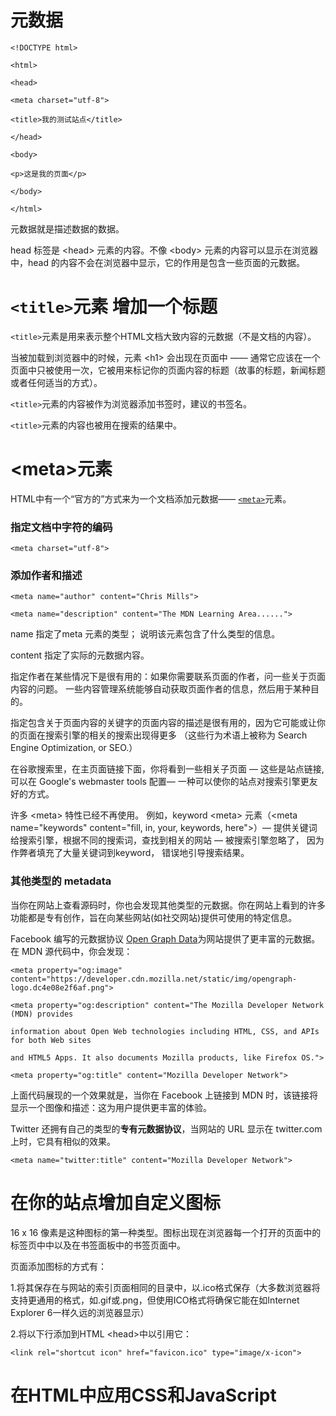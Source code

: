 # 元数据

`<!DOCTYPE html>`

`<html>`

`<head>`

`<meta charset="utf-8">`

`<title>我的测试站点</title>`

`</head>`

`<body>`

`<p>这是我的页面</p>`

`</body>`

`</html>`

元数据就是描述数据的数据。

head 标签是 &lt;head&gt; 元素的内容。不像 &lt;body&gt; 元素的内容可以显示在浏览器中，head 的内容不会在浏览器中显示，它的作用是包含一些页面的元数据。

# `<title>`元素 增加一个标题

`<title>`元素是用来表示整个HTML文档大致内容的元数据（不是文档的内容）。

当被加载到浏览器中的时候，元素 &lt;h1&gt;  会出现在页面中 —— 通常它应该在一个页面中只被使用一次，它被用来标记你的页面内容的标题（故事的标题，新闻标题或者任何适当的方式）。

`<title>`元素的内容被作为浏览器添加书签时，建议的书签名。

`<title>`元素的内容也被用在搜索的结果中。

# &lt;meta&gt;元素 

HTML中有一个“官方的”方式来为一个文档添加元数据—— [`<meta>`](https://developer.mozilla.org/zh-CN/docs/Web/HTML/Element/meta)元素。

### 指定文档中字符的编码

`<meta charset="utf-8">`

### 添加作者和描述

`<meta name="author" content="Chris Mills">`

`<meta name="description" content="The MDN Learning Area......">`

name 指定了meta 元素的类型； 说明该元素包含了什么类型的信息。

content 指定了实际的元数据内容。

指定作者在某些情况下是很有用的：如果你需要联系页面的作者，问一些关于页面内容的问题。 一些内容管理系统能够自动获取页面作者的信息，然后用于某种目的。

指定包含关于页面内容的关键字的页面内容的描述是很有用的，因为它可能或让你的页面在搜索引擎的相关的搜索出现得更多 （这些行为术语上被称为 Search Engine Optimization, or SEO.）

在谷歌搜索里，在主页面链接下面，你将看到一些相关子页面 — 这些是站点链接,可以在 Google's webmaster tools 配置— 一种可以使你的站点对搜索引擎更友好的方式。

许多 &lt;meta&gt; 特性已经不再使用。 例如，keyword &lt;meta&gt; 元素（&lt;meta  name="keywords" content="fill, in, your, keywords, here"&gt;）— 提供关键词给搜索引擎，根据不同的搜索词，查找到相关的网站 — 被搜索引擎忽略了， 因为作弊者填充了大量关键词到keyword， 错误地引导搜索结果。

### 其他类型的 metadata

当你在网站上查看源码时，你也会发现其他类型的元数据。你在网站上看到的许多功能都是专有创作，旨在向某些网站\(如社交网站\)提供可使用的特定信息。

Facebook 编写的元数据协议 [Open Graph Data](http://ogp.me/)为网站提供了更丰富的元数据。在 MDN 源代码中，你会发现：

`<meta property="og:image" content="https://developer.cdn.mozilla.net/static/img/opengraph-logo.dc4e08e2f6af.png">`

`<meta property="og:description" content="The Mozilla Developer Network (MDN) provides`

`information about Open Web technologies including HTML, CSS, and APIs for both Web sites`

`and HTML5 Apps. It also documents Mozilla products, like Firefox OS.">`

`<meta property="og:title" content="Mozilla Developer Network">`

上面代码展现的一个效果就是，当你在 Facebook 上链接到 MDN 时，该链接将显示一个图像和描述：这为用户提供更丰富的体验。

Twitter 还拥有自己的类型的**专有元数据协议**，当网站的 URL 显示在 twitter.com 上时，它具有相似的效果。

`<meta name="twitter:title" content="Mozilla Developer Network">`

# 在你的站点增加自定义图标

16 x 16 像素是这种图标的第一种类型。图标出现在浏览器每一个打开的页面中的标签页中中以及在书签面板中的书签页面中。

页面添加图标的方式有：

1.将其保存在与网站的索引页面相同的目录中，以.ico格式保存（大多数浏览器将支持更通用的格式，如.gif或.png，但使用ICO格式将确保它能在如Internet Explorer 6一样久远的浏览器显示）

2.将以下行添加到HTML &lt;head&gt;中以引用它：

`<link rel="shortcut icon" href="favicon.ico" type="image/x-icon">`

# 在HTML中应用CSS和JavaScript

# 

  




